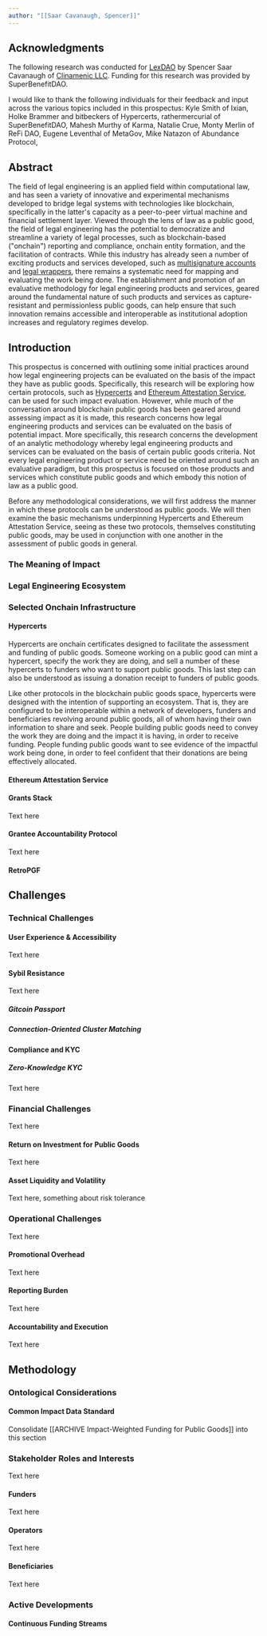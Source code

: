 ```yaml
---
author: "[[Saar Cavanaugh, Spencer]]"
---
```

## Acknowledgments

The following research was conducted for [LexDAO](https://lexdao.org/) by Spencer Saar Cavanaugh of [Clinamenic LLC](https://www.clinamenic.com/). Funding for this research was provided by SuperBenefitDAO.

I would like to thank the following individuals for their feedback and input across the various topics included in this prospectus: Kyle Smith of Ixian, Holke Brammer and bitbeckers of Hypercerts, rathermercurial of SuperBenefitDAO, Mahesh Murthy of Karma, Natalie Crue, Monty Merlin of ReFi DAO, Eugene Leventhal of MetaGov, Mike Natazon of Abundance Protocol, 
## Abstract

The field of legal engineering is an applied field within computational law, and has seen a variety of innovative and experimental mechanisms developed to bridge legal systems with technologies like blockchain, specifically in the latter's capacity as a peer-to-peer virtual machine and financial settlement layer. Viewed through the lens of law as a public good, the field of legal engineering has the potential to democratize and streamline a variety of legal processes, such as blockchain-based ("onchain") reporting and compliance, onchain entity formation, and the facilitation of contracts. While this industry has already seen a number of exciting products and services developed, such as [multisignature accounts](https://safe.global/) and [legal wrappers](https://www.wrappr.wtf/), there remains a systematic need for mapping and evaluating the work being done. The establishment and promotion of an evaluative methodology for legal engineering products and services, geared around the fundamental nature of such products and services as capture-resistant and permissionless public goods, can help ensure that such innovation remains accessible and interoperable as institutional adoption increases and regulatory regimes develop. 

## Introduction

This prospectus is concerned with outlining some initial practices around how legal engineering projects can be evaluated on the basis of the impact they have as public goods. Specifically, this research will be exploring how certain protocols, such as [Hypercerts](https://hypercerts.org/) and [Ethereum Attestation Service](https://attest.org/), can be used for such impact evaluation. However, while much of the conversation around blockchain public goods has been geared around assessing impact as it is made, this research concerns how legal engineering products and services can be evaluated on the basis of potential impact. More specifically, this research concerns the development of an analytic methodology whereby legal engineering products and services can be evaluated on the basis of certain public goods criteria. Not every legal engineering product or service need be oriented around such an evaluative paradigm, but this prospectus is focused on those products and services which constitute public goods and which embody this notion of law as a public good. 

Before any methodological considerations, we will first address the manner in which these protocols can be understood as public goods. We will then examine the basic mechanisms underpinning Hypercerts and Ethereum Attestation Service, seeing as these two protocols, themselves constituting public goods, may be used in conjunction with one another in the assessment of public goods in general. 

### The Meaning of Impact

### Legal Engineering Ecosystem 

### Selected Onchain Infrastructure 


#### Hypercerts

Hypercerts are onchain certificates designed to facilitate the assessment and funding of public goods. Someone working on a public good can mint a hypercert, specify the work they are doing, and sell a number of these hypercerts to funders who want to support public goods. This last step can also be understood as issuing a donation receipt to funders of public goods. 

Like other protocols in the blockchain public goods space, hypercerts were designed with the intention of supporting an ecosystem. That is, they are configured to be interoperable within a network of developers, funders and beneficiaries revolving around public goods, all of whom having their own information to share and seek. People building public goods need to convey the work they are doing and the impact it is having, in order to receive funding. People funding public goods want to see evidence of the impactful work being done, in order to feel confident that their donations are being effectively allocated. 

#### Ethereum Attestation Service

#### Grants Stack

Text here
#### Grantee Accountability Protocol

Text here
#### RetroPGF
## Challenges

### Technical Challenges

#### User Experience & Accessibility

Text here
#### Sybil Resistance

Text here

##### Gitcoin Passport

##### Connection-Oriented Cluster Matching
#### Compliance and KYC

##### Zero-Knowledge KYC

Text here
### Financial Challenges

Text here
#### Return on Investment for Public Goods

Text here
#### Asset Liquidity and Volatility

Text here, something about risk tolerance
### Operational Challenges

Text here
#### Promotional Overhead

Text here
#### Reporting Burden

Text here
#### Accountability and Execution

Text here

## Methodology



### Ontological Considerations

#### Common Impact Data Standard

Consolidate [[ARCHIVE Impact-Weighted Funding for Public Goods]] into this section

### Stakeholder Roles and Interests

Text here
#### Funders

Text here
#### Operators

Text here
#### Beneficiaries

Text here


### Active Developments

#### Continuous Funding Streams 